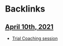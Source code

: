 
# Backlinks
## [April 10th, 2021](<April 10th, 2021.md>)
- [Trial Coaching session](<Trial Coaching session.md>)

